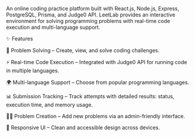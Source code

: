 An online coding practice platform built with React.js, Node.js, Express, PostgreSQL, Prisma, and Judge0 API.
LeetLab provides an interactive environment for solving programming problems with real-time code execution and multi-language support.

✨ Features

📝 Problem Solving – Create, view, and solve coding challenges.

⚡ Real-time Code Execution – Integrated with Judge0 API for running code in multiple languages.

🌍 Multi-language Support – Choose from popular programming languages.

📊 Submission Tracking – Track attempts with detailed results: status, execution time, and memory usage.

👩‍💻 Problem Creation – Add new problems via an admin-friendly interface.

📱 Responsive UI – Clean and accessible design across devices.

